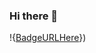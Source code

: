 ### Hi there 👋
!{[BadgeURLHere](https://img.shields.io/badge/React-20232A?style=for-the-badge&logo=react&logoColor=61DAFB)})


<!--
**YACSCH/YACSCH** is a ✨ _special_ ✨ repository because its `README.md` (this file) appears on your GitHub profile.

Here are some ideas to get you started:

- 🔭 I’m currently working on ...
- 🌱 I’m currently learning ...
- 👯 I’m looking to collaborate on ...
- 🤔 I’m looking for help with ...
- 💬 Ask me about ...
- 📫 How to reach me: ...
- 😄 Pronouns: ...
- ⚡ Fun fact: ...
-->
